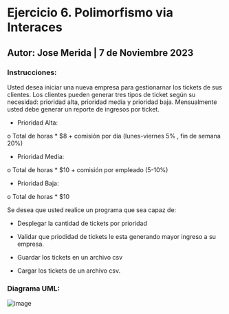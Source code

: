 # Ejercicio 6. Polimorfismo via Interaces
## Autor: Jose Merida | 7 de Noviembre 2023
### Instrucciones:
Usted desea iniciar una nueva empresa para gestionarnar los tickets de sus clientes. Los clientes pueden
generar tres tipos de ticket según su necesidad: prioridad alta, prioridad media y prioridad baja.
Mensualmente usted debe generar un reporte de ingresos por ticket.

- Prioridad Alta:
  
o Total de horas * $8 + comisión por día (lunes-viernes 5% , fin de semana 20%)

- Prioridad Media:
  
o Total de horas * $10 + comisión por empleado (5-10%)

- Prioridad Baja:
  
o Total de horas * $10

Se desea que usted realice un programa que sea capaz de:

- Desplegar la cantidad de tickets por prioridad
  
- Validar que priodidad de tickets le esta generando mayor ingreso a su empresa.
  
- Guardar los tickets en un archivo csv
  
- Cargar los tickets de un archivo csv.

### Diagrama UML:
![image](https://github.com/user-attachments/assets/3d0f1809-49bc-452d-92fe-a1dd3ad32f47)
